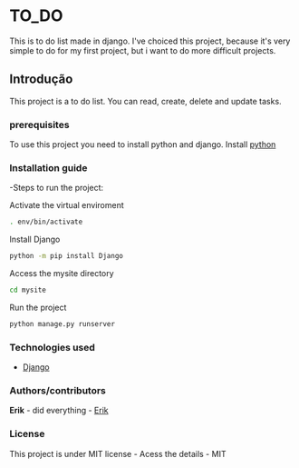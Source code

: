 # TO_DO
This is to do list made in django. I've choiced this project, because it's very simple to do for my first project, but i want to do more difficult projects.

## Introdução
This project is a to do list. You can read, create, delete and update tasks.

### prerequisites
To use this project you need to install python and django. Install [python](https://www.python.org/downloads/)

### Installation guide

-Steps to run the project:

Activate the virtual enviroment
```bash
. env/bin/activate
```

Install Django
```bash
python -m pip install Django
```

Access the mysite directory
```bash
cd mysite
```

Run the project
```bash
python manage.py runserver
```

### Technologies used
* [Django](https://www.djangoproject.com/)


### Authors/contributors
**Erik** - did everything - [Erik](https://github.com/ErikEverton)


### License
This project is under MIT license - Acess the details - MIT

